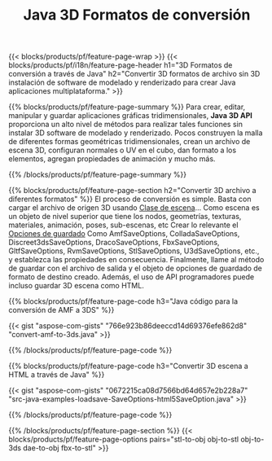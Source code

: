 ﻿---
title: Java 3D Formatos de conversión
url: /es/java/conversion/
description: Convert 3D formatos amf 3ds amf ase att dae drc dxf fbx gltf jt obj capas rvm stl u3d usdz usd vrml x con unas pocas líneas de Java código a través de Java biblioteca
---
{{< blocks/products/pf/feature-page-wrap >}}
{{< blocks/products/pf/i18n/feature-page-header h1="3D Formatos de conversión a través de Java" h2="Convertir 3D formatos de archivo sin 3D instalación de software de modelado y renderizado para crear Java aplicaciones multiplataforma." >}}

{{% blocks/products/pf/feature-page-summary %}}
Para crear, editar, manipular y guardar aplicaciones gráficas tridimensionales, **Java 3D API** proporciona un alto nivel de métodos para realizar tales funciones sin instalar 3D software de modelado y renderizado. Pocos construyen la malla de diferentes formas geométricas tridimensionales, crean un archivo de escena 3D, configuran normales o UV en el cubo, dan formato a los elementos, agregan propiedades de animación y mucho más. 

{{% /blocks/products/pf/feature-page-summary %}}

{{% blocks/products/pf/feature-page-section h2="Convertir 3D archivo a diferentes formatos" %}}
El proceso de conversión es simple. Basta con cargar el archivo de origen 3D usando [Clase de escena](https://apireference.aspose.com/3d/java/com.aspose.threed/Scene)... Como escena es un objeto de nivel superior que tiene los nodos, geometrías, texturas, materiales, animación, poses, sub-escenas, etc Crear lo relevante el [Opciones de guardado](https://apireference.aspose.com/3d/java/com.aspose.threed/SaveOptions) Como AmfSaveOptions, ColladaSaveOptions, Discreet3dsSaveOptions, DracoSaveOptions, FbxSaveOptions, GltfSaveOptions, RvmSaveOptions, StlSaveOptions, U3dSaveOptions, etc., y establezca las propiedades en consecuencia. Finalmente, llame al método de guardar con el archivo de salida y el objeto de opciones de guardado de formato de destino creado. Además, el uso de API programadores puede incluso guardar 3D escena como HTML.


{{% blocks/products/pf/feature-page-code h3="Java código para la conversión de AMF a 3DS" %}}

{{< gist "aspose-com-gists" "766e923b86deeccd14d69376efe862d8" "convert-amf-to-3ds.java" >}}

{{% /blocks/products/pf/feature-page-code %}}


{{% blocks/products/pf/feature-page-code h3="Convertir 3D escena a HTML a través de Java" %}}

{{< gist "aspose-com-gists" "0672215ca08d7566bd64d657e2b228a7" "src-java-examples-loadsave-SaveOptions-html5SaveOption.java" >}}

{{% /blocks/products/pf/feature-page-code %}}

{{% /blocks/products/pf/feature-page-section %}}
{{< blocks/products/pf/feature-page-options pairs="stl-to-obj obj-to-stl obj-to-3ds dae-to-obj fbx-to-stl" >}}